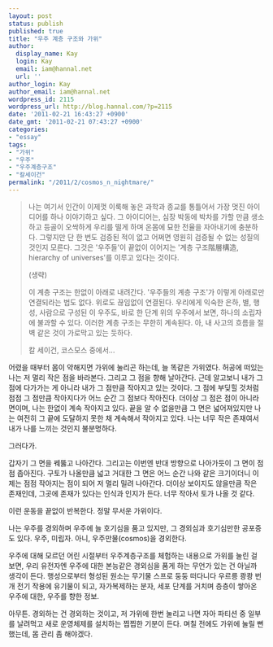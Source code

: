 ```yaml
---
layout: post
status: publish
published: true
title: "우주 계층 구조와 가위"
author:
  display_name: Kay
  login: Kay
  email: iam@hannal.net
  url: ''
author_login: Kay
author_email: iam@hannal.net
wordpress_id: 2115
wordpress_url: http://blog.hannal.com/?p=2115
date: '2011-02-21 16:43:27 +0900'
date_gmt: '2011-02-21 07:43:27 +0900'
categories:
- "essay"
tags:
- "가위"
- "우주"
- "우주계층구조"
- "칼세이건"
permalink: "/2011/2/cosmos_n_nightmare/"
---
```

<blockquote>나는 여기서 인간이 이제껏 이룩해 놓은 과학과 종교를 통틀어서 가장 멋진 아이디어를 하나 이야기하고 싶다. 그 아이디어는, 심장 박동에 박차를 가할 만큼  생소하고 등골이 오싹하게 우리를 떨게 하며 온몸에 묘한 전율을 자아내기에 충분하다. 그렇지만 단 한 번도 검증된 적이 없고 어쩌면 영원히 검증될 수 없는 성질의 것인지 모른다. 그것은 '우주들'이 끝없이 이어지는 '계층 구조階層構造, hierarchy of universes'를 이루고 있다는 것이다.</p>
<p>(생략)</p>
<p>이 계층 구조는 한없이 아래로 내려간다. '우주들의 계층 구조'가 이렇게 아래로만 연결되라는 법도 없다. 위로도 끊임없이 연결된다. 우리에게 익숙한 은하, 별, 행성, 사람으로 구성된 이 우주도, 바로 한 단계 위의 우주에서 보면, 하나의 소립자에 불과할 수 있다. 이러한 계층 구조는 무한히 계속된다. 아, 내 사고의 흐름을 절벽 같은 것이 가로막고 있는 듯하다.</p>
<p>칼 세이건, 코스모스 중에서...</p></blockquote>
<p>어렸을 때부터 몸이 약해지면 가위에 눌리곤 하는데, 늘 똑같은 가위였다. 허공에 떠있는 나는 저 멀리 작은 점을 바라본다. 그리고 그 점을 향해 날아간다. 근데 알고보니 내가 그 점에 다가가는 게 아니라 내가 그 점만큼 작아지고 있는 것이다. 그 점에 부딪힐 것처럼 점점 그 점만큼 작아지다가 어느 순간 그 점보다 작아진다. 더이상 그 점은 점이 아니라 면이며, 나는 한없이 계속 작아지고 있다. 끝을 알 수 없을만큼 그 면은 넓어져있지만 나는 여전히 그 끝에 도달하지 못한 채 계속해서 작아지고 있다. 나는 너무 작은 존재여서 내가 나를 느끼는 것인지 불분명하다.</p>
<p>그러다가.</p>
<p>갑자기 그 면을 꿰뚫고 나아간다. 그리고는 이번엔 반대 방향으로 나아가듯이 그 면이 점점 좁아진다. 구토가 나올만큼 넓고 거대한 그 면은 어느 순간 나와 같은 크기이더니 이제는 점점 작아지는 점이 되어 저 멀리 밀려 나아간다. 더이상 보이지도 않을만큼 작은 존재인데, 그곳에 존재가 있다는 인식과 인지가 든다. 너무 작아서 토가 나올 것 같다.</p>
<p>이런 운동을 끝없이 반복한다. 정말 무서운 가위이다.</p>
<p>나는 우주를 경외하며 우주에 늘 호기심을 품고 있지만, 그 경외심과 호기심만한 공포증도 있다. 우주, 미립자. 아니, 우주만물(cosmos)을 경외한다.</p>
<p>우주에 대해 모르던 어린 시절부터 우주계층구조를 체험하는 내용으로 가위를 눌린 걸 보면, 우리 유전자엔 우주에 대한 본능같은 경외심을 품게 하는 무언가 있는 건 아닐까 생각이 든다. 행성으로부터 형성된 원소는 무기물 스프로 둥둥 떠다니다 우르릉 쾅쾅 번개 전기 작용에 유기물이 되고, 자가복제하는 분자, 세포 단계를 거치며 층층이 쌓아온 우주에 대한, 우주를 향한 정보.</p>
<p>아무튼. 경외하는 건 경외하는 것이고, 저 가위에 한번 눌리고 나면 자아 파티션 중 일부를 날려먹고 새로 운영체제를 설치하는 찝찝한 기분이 든다. 며칠 전에도 가위에 눌릴 뻔 했는데, 몸 관리 좀 해야겠다.</p>
